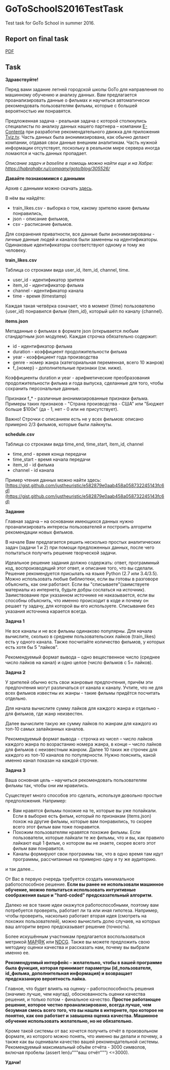 # GoToSchoolS2016TestTask
Test task for GoTo School in summer 2016.

## Report on final task
[PDF](/3-report.pdf)

## Task

**Здравствуйте!**

Перед вами задание летней городской школы GoTo для направления по машинному обучению и анализу данных. Вам предлагается проанализировать данные о фильмах и научиться автоматически рекомендовать пользователям фильмы, которые с большей вероятностью им понравятся.

Предложенная задача - реальная задача с которой столкнулись специалисты по анализу данных нашего партнера – компании [E-Contenta](http://e-contenta.com/) при разработке рекомендательного движка для приложения [Tviz.tv](http://tviz.tv/). Часть данных была анонимизирована, как обычно делают компании, отдавая свои данные внешним аналитикам. Часть нужной информации отсутствует, поскольку в реальном мире сервера иногда ломаются и часть данных пропадает.

_Описание задач и baseline в помощь можно найти еще и на Хабре: https://habrahabr.ru/company/goto/blog/305526/_

**Давайте познакомимся с данными**

Архив с данными можно скачать [здесь](https://yadi.sk/d/SqsWFcpds9rTL).

В нём вы найдёте:

- train\_likes.csv - выборка о том, какому зрителю какие фильмы понравились,
- json - описание фильмов,
- csv - расписание фильмов.

Для сохранения приватности, все данные были анонимизированы - личные данные людей и каналов были заменены на идентификаторы. Одинаковые идентификаторы соответствуют одному и тому же человеку.

**train\_likes.csv**

Таблица со строками вида user\_id, item\_id, channel, time.

- user\_id - идентификатор зрителя
- item\_id - идентификатор фильма
- channel - идентификатор канала
- time - время (timestamp)

Каждая такая четвёрка означает, что в момент {time} пользователю {user\_id} понравился фильм {item\_id}, который шёл по каналу {channel}.

**items.json**

Метаданные о фильмах в формате json (открывается любым стандартным json модулем). Каждая строчка обязательно содержит:

- id - идентификатор фильма
- duration - коэффициент продолжительности фильма
- year - коэффициент года производства
- genre - номер жанра (категориальная переменная, всего 10 жанров)
- f\_{номер} - дополнительные признаки (см. ниже).

Коэффициенты duration и year - арифметические преобразования продолжительности фильма и года выпуска, сделанные для того, чтобы сохранить персональные данные.

Признаки f\_\* - различные анонимизированные признаки фильма. Примеры таких признаков - &quot;Страна производства - США&quot; или &quot;Бюджет больше $100к&quot; (да - 1, нет - 0 или не присутствует).

Важно! Строчки с описанием есть не у всех фильмов: описано примерно 2/3 фильмов, которые были лайкнуты.

**schedule.csv**

Таблица со строками вида time\_end, time\_start, item\_id, channel

- time\_end - время конца передачи
- time\_start - время начала передачи
- item\_id - id фильма
- channel - id канала

Пример чтения данных можно найти здесь: [https://gist.github.com/justheuristic/e582879e0aab458a058732245143fc6d](https://gist.github.com/justheuristic/e582879e0aab458a058732245143fc6d)

**Задание**

Главная задача – на основании имеющихся данных нужно проанализировать интересы пользователей и построить алгоритм рекомендации новых фильмов.

В начале Вам предлагается решить несколько простых аналитических задач (задачи 1 и 2) при помощи предложенных данных, после чего попытаться получить решение творческой задачи.

Идеальное решение задания должно содержать: ответ, программный код, воспроизводящий этот ответ, и описание того, что вы сделали. Решение рекомендуется присылать на языке Python (2.7 или 3.4/3.5). Можно использовать любые библиотеки, если вы готовы в разговоре объяснить, как они работают. Если вы &quot;списываете&quot;(заимствуете материалы из интернета, будьте добры сослаться на источник). Заимствование при указанном источнике не наказывается, если вы способны объяснить, что именно происходит в коде и почему он решает ту задачу, для которой вы его используете. Списывание без указания источника карается всегда.

**Задача 1**

Не все каналы и не все фильмы одинаково популярны. Для начала вычислите, сколько в среднем пользовательских лайков (train\_likes) есть у одного канала. Также посчитайте количество фильмов, у которых есть хотя бы 5 &quot;лайков&quot;.

Рекомендуемый формат вывода – одно вещественное число (среднее число лайков на канал) и одно целое (число фильмов с 5+ лайков).

**Задача 2**

У зрителей обычно есть свои жанровые предпочтения, причём эти предпочтения могут различаться от канала к каналу. Учтите, что не для всех фильмов известны их жанры - такие фильмы придётся посчитать отдельно.

Для начала вычислите сумму лайков для каждого жанра и отдельно - для фильмов, где жанр неизвестен.

Далее вычислите такую же сумму лайков по жанрам для каждого из топ-10 самых залайканных каналов.

Рекомендуемый формат вывода - строчка из чисел – число лайков каждого жанра по возрастанию номера жанра, в конце – число лайков для фильмов с неизвестным жанром. Далее 10 таких же строчек для каждого из топ-10 каналов по популярности. Нужно пояснить, какой именно канал показан на каждой строчке.

**Задача 3**

Ваша основная цель – научиться рекомендовать пользователям фильмы так, чтобы они им нравились.

Существует много способов это сделать, используя довольно простые предположения. Например:

- Вам нравятся фильмы похожие на те, которые вы уже полайкали. Если в выборке есть фильм, который по признакам (items.json) похож на другие фильмы, которые вам понравились, то скорее всего этот фильм вам тоже понравится.
- Похожим пользователям нравятся похожие фильмы. Если пользователи, которые лайкали те же фильмы, что и вы, как правило лайкают ещё 1 фильм, о котором вы не знаете, скорее всего этот фильм вам понравится.
- Каналы формируют свои программы так, что в одно время там идут программы, рассчитанные на примерно одну и ту же аудиторию.

и так далее…

От Вас в первую очередь требуется создать минимальное работоспособное решение. **Если вы ранее не использовали машинное обучение, можно попытаться использовать интуитивные соображения выше и &quot;hard-coded&quot; предсказательный алгоритм.**

Далеко не все такие идеи окажутся работоспособными, поэтому вам потребуется проверять, работает ли та или иная гипотеза. Например, чтобы проверить, насколько работает вторая идея (смотреть на похожих пользователей), можно вычислить долю случаев, на которых ваш алгоритм верно предсказывает решение (точность).

Более искушённым участникам предлагается воспользоваться метрикой [MAP@K](https://stackedit.io/viewer#!provider=gist&amp;gistId=de556eedb4dee5d7ca36eb922be40217&amp;filename=ranking_metrics) или [NDCG](https://stackedit.io/viewer#!provider=gist&amp;gistId=5a8d0c99415724f9ea04136cc7ec3e29&amp;filename=ranking_metrics_ndcg). Также вы можете предложить свою методику оценки качества и рассказать нам, почему вы выбрали именно ее.

**Рекомендуемый интерфейс – желательно, чтобы в вашей программе была функция, которая принимает параметры (id\_пользователя, id\_фильма, дополнительная информация) и возвращает предсказанную вероятность лайка.**

Главное, что будет влиять на оценку – работоспособность решения (значимо лучше, чем наугад), обоснованность оценки качества решения, и только потом - финальное качество. **Простое работающее решение, которое честно проанализировано, всегда лучше, чем безумная смесь всего того, что вы нашли в интернете, про которое не понятно, как оно работает и завышена оценка качества. Машинное обучение использовать желательно, но не обязательно.**

Кроме такой системы от вас хочется получить отчёт в произвольном формате, из которого можно понять, что именно вы делали и почему, а также как вы оценивали качество вашей рекомендательной системы. Рекомендуемый максимальный объём отчёта - 3000 символов, включая пробелы (assert len(u&quot;&quot;&quot;ваш отчёт&quot;&quot;&quot;) &lt;=3000).

**Удачи!**
